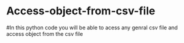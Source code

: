 # Access-object-from-csv-file
#In this python code you will be able to acess any genral csv file and access object from the csv file

